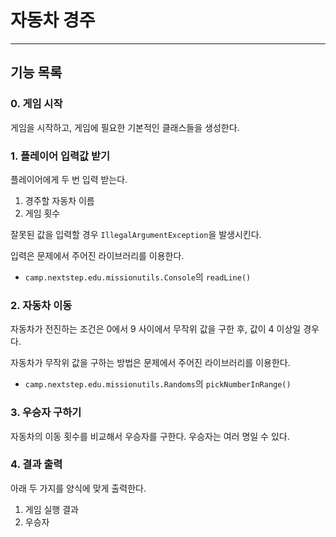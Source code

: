 # 자동차 경주

* * *

## 기능 목록
### 0. 게임 시작
게임을 시작하고, 게임에 필요한 기본적인 클래스들을 생성한다.

### 1. 플레이어 입력값 받기
플레이어에게 두 번 입력 받는다.
1. 경주할 자동차 이름
2. 게임 횟수

잘못된 값을 입력할 경우 `IllegalArgumentException`을 발생시킨다.

입력은 문제에서 주어진 라이브러리를 이용한다.
- `camp.nextstep.edu.missionutils.Console`의 `readLine()`

### 2. 자동차 이동
자동차가 전진하는 조건은 0에서 9 사이에서 무작위 값을 구한 후, 값이 4 이상일 경우다.

자동차가 무작위 값을 구하는 방법은 문제에서 주어진 라이브러리를 이용한다.
- `camp.nextstep.edu.missionutils.Randoms`의 `pickNumberInRange()`


### 3. 우승자 구하기
자동차의 이동 횟수를 비교해서 우승자를 구한다. 우승자는 여러 명일 수 있다.

### 4. 결과 출력
아래 두 가지를 양식에 맞게 출력한다.
1. 게임 실행 결과
2. 우승자